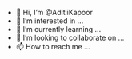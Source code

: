 - 👋 Hi, I’m @AditiiKapoor
- 👀 I’m interested in ...
- 🌱 I’m currently learning ...
- 💞️ I’m looking to collaborate on ...
- 📫 How to reach me ...

<!---
AditiiKapoor/AditiiKapoor is a ✨ special ✨ repository because its `README.md` (this file) appears on your GitHub profile.
You can click the Preview link to take a look at your changes.
--->
